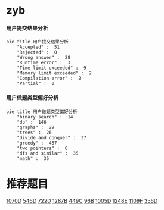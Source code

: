 # zyb

<!-- tabs:start -->



#### **用户提交结果分析**

```mermaid
pie title 用户提交结果分析
    "Accepted" :  51
    "Rejected" :  0
    "Wrong answer" :  28
    "Runtime error" :  3
    "Time limit exceeded" :  9
    "Memory limit exceeded" :  2
    "Compilation error" :  2
    "Partial" :  0
```

#### **用户做题类型偏好分析**

```mermaid
pie title 用户做题类型偏好分析
    "binary search" :  14
    "dp" :  146
    "graphs" :  29
    "trees" :  26
    "divide and conquer" :  37
    "greedy" :  457
    "two pointers" :  6
    "dfs and similar" :  35
    "math" :  35
```



<!-- tabs:end -->
# 推荐题目
[1070D](https://codeforces.com/contest/1070/problem/D)
[546D](https://codeforces.com/contest/546/problem/D)
[722D](https://codeforces.com/contest/722/problem/D)
[1287B](https://codeforces.com/contest/1287/problem/B)
[449C](https://codeforces.com/contest/449/problem/C)
[96B](https://codeforces.com/contest/96/problem/B)
[1005D](https://codeforces.com/contest/1005/problem/D)
[1248E](https://codeforces.com/contest/1248/problem/E)
[1109F](https://codeforces.com/contest/1109/problem/F)
[356D](https://codeforces.com/contest/356/problem/D)
